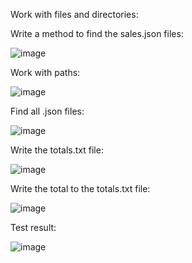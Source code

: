 Work with files and directories:

Write a method to find the sales.json files:

![image](https://user-images.githubusercontent.com/50045282/194038820-aa1ecfd2-2f9a-4974-80fb-3d546b763d43.png)

Work with paths:

![image](https://user-images.githubusercontent.com/50045282/194039018-1b82b371-50ab-4641-b1ed-1493104afca7.png)

Find all .json files:

![image](https://user-images.githubusercontent.com/50045282/194039106-e53f6519-8de1-46e2-a11b-c379f5970990.png)

Write the totals.txt file:

![image](https://user-images.githubusercontent.com/50045282/194039223-5156bc66-16eb-4299-8d8c-992f48045ecd.png)

Write the total to the totals.txt file:

![image](https://user-images.githubusercontent.com/50045282/194039354-eaa6c1ff-47f4-4b13-9889-9b3679cde84b.png)

Test result: 

![image](https://user-images.githubusercontent.com/50045282/194040220-f1e4140a-1f7c-4e8d-9e7f-cb49f0ab6209.png)
